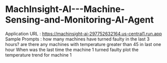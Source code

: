 # MachInsight-AI---Machine-Sensing-and-Monitoring-AI-Agent

Application URL : https://machinsight-ai-297752632164.us-central1.run.app
Sample Prompts : 
how many machines have turned faulty in the last 3 hours?
are there any machines with temperature greater than 45 in last one hour
When was the last time the machine 1 turned faulty
plot the temperature trend for machine 1
